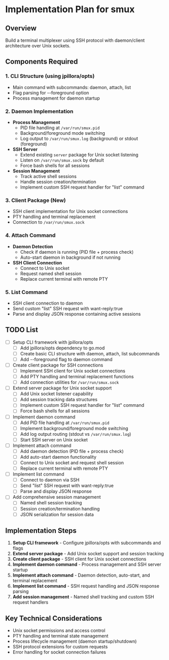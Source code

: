 # Implementation Plan for smux

## Overview
Build a terminal multiplexer using SSH protocol with daemon/client architecture over Unix sockets.

## Components Required

### 1. CLI Structure (using jpillora/opts)
- Main command with subcommands: daemon, attach, list
- Flag parsing for --foreground option
- Process management for daemon startup

### 2. Daemon Implementation
- **Process Management**
  - PID file handling at `/var/run/smux.pid`
  - Background/foreground mode switching
  - Log output to `/var/run/smux.log` (background) or stdout (foreground)
- **SSH Server**
  - Extend existing `server` package for Unix socket listening
  - Listen on `/var/run/smux.sock` by default
  - Force bash shells for all sessions
- **Session Management**
  - Track active shell sessions
  - Handle session creation/termination
  - Implement custom SSH request handler for "list" command

### 3. Client Package (New)
- SSH client implementation for Unix socket connections
- PTY handling and terminal replacement
- Connection to `/var/run/smux.sock`

### 4. Attach Command
- **Daemon Detection**
  - Check if daemon is running (PID file + process check)
  - Auto-start daemon in background if not running
- **SSH Client Connection**
  - Connect to Unix socket
  - Request named shell session
  - Replace current terminal with remote PTY

### 5. List Command
- SSH client connection to daemon
- Send custom "list" SSH request with want-reply:true
- Parse and display JSON response containing active sessions

## TODO List

- [ ] Setup CLI framework with jpillora/opts
  - [ ] Add jpillora/opts dependency to go.mod
  - [ ] Create basic CLI structure with daemon, attach, list subcommands
  - [ ] Add --foreground flag to daemon command
- [ ] Create client package for SSH connections
  - [ ] Implement SSH client for Unix socket connections
  - [ ] Add PTY handling and terminal replacement functions
  - [ ] Add connection utilities for `/var/run/smux.sock`
- [ ] Extend server package for Unix socket support
  - [ ] Add Unix socket listener capability
  - [ ] Add session tracking data structures
  - [ ] Implement custom SSH request handler for "list" command
  - [ ] Force bash shells for all sessions
- [ ] Implement daemon command
  - [ ] Add PID file handling at `/var/run/smux.pid`
  - [ ] Implement background/foreground mode switching
  - [ ] Add log output routing (stdout vs `/var/run/smux.log`)
  - [ ] Start SSH server on Unix socket
- [ ] Implement attach command
  - [ ] Add daemon detection (PID file + process check)
  - [ ] Add auto-start daemon functionality
  - [ ] Connect to Unix socket and request shell session
  - [ ] Replace current terminal with remote PTY
- [ ] Implement list command
  - [ ] Connect to daemon via SSH
  - [ ] Send "list" SSH request with want-reply:true
  - [ ] Parse and display JSON response
- [ ] Add comprehensive session management
  - [ ] Named shell session tracking
  - [ ] Session creation/termination handling
  - [ ] JSON serialization for session data

## Implementation Steps

1. **Setup CLI framework** - Configure jpillora/opts with subcommands and flags
2. **Extend server package** - Add Unix socket support and session tracking
3. **Create client package** - SSH client for Unix socket connections
4. **Implement daemon command** - Process management and SSH server startup
5. **Implement attach command** - Daemon detection, auto-start, and terminal replacement
6. **Implement list command** - SSH request handling and JSON response parsing
7. **Add session management** - Named shell tracking and custom SSH request handlers

## Key Technical Considerations

- Unix socket permissions and access control
- PTY handling and terminal state management
- Process lifecycle management (daemon startup/shutdown)
- SSH protocol extensions for custom requests
- Error handling for socket connection failures